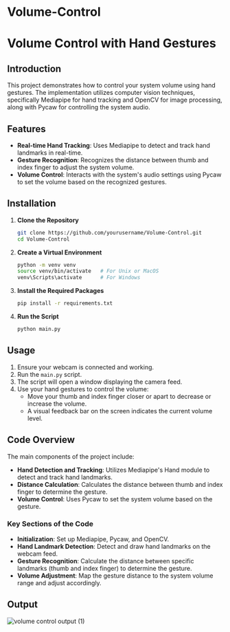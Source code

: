 # Volume-Control

# Volume Control with Hand Gestures

## Introduction

This project demonstrates how to control your system volume using hand gestures. The implementation utilizes computer vision techniques, specifically Mediapipe for hand tracking and OpenCV for image processing, along with Pycaw for controlling the system audio.

## Features

- **Real-time Hand Tracking**: Uses Mediapipe to detect and track hand landmarks in real-time.
- **Gesture Recognition**: Recognizes the distance between thumb and index finger to adjust the system volume.
- **Volume Control**: Interacts with the system's audio settings using Pycaw to set the volume based on the recognized gestures.

## Installation

1. **Clone the Repository**
    ```bash
    git clone https://github.com/yourusername/Volume-Control.git
    cd Volume-Control
    ```

2. **Create a Virtual Environment**
    ```bash
    python -m venv venv
    source venv/bin/activate   # For Unix or MacOS
    venv\Scripts\activate      # For Windows
    ```

3. **Install the Required Packages**
    ```bash
    pip install -r requirements.txt
    ```

4. **Run the Script**
    ```bash
    python main.py
    ```

## Usage

1. Ensure your webcam is connected and working.
2. Run the `main.py` script.
3. The script will open a window displaying the camera feed.
4. Use your hand gestures to control the volume:
    - Move your thumb and index finger closer or apart to decrease or increase the volume.
    - A visual feedback bar on the screen indicates the current volume level.

## Code Overview

The main components of the project include:

- **Hand Detection and Tracking**: Utilizes Mediapipe's Hand module to detect and track hand landmarks.
- **Distance Calculation**: Calculates the distance between thumb and index finger to determine the gesture.
- **Volume Control**: Uses Pycaw to set the system volume based on the gesture.

### Key Sections of the Code

- **Initialization**: Set up Mediapipe, Pycaw, and OpenCV.
- **Hand Landmark Detection**: Detect and draw hand landmarks on the webcam feed.
- **Gesture Recognition**: Calculate the distance between specific landmarks (thumb and index finger) to determine the gesture.
- **Volume Adjustment**: Map the gesture distance to the system volume range and adjust accordingly.

## Output

![volume control output (1)](https://github.com/Vineet90x/Volume-Control/assets/78544085/3cc16cc6-ac8f-4daf-bd86-9f54a2f8595f)


